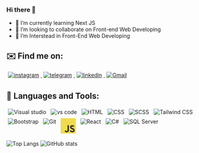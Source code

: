 ### Hi there 👋

<!-- **npouriaa/npouriaa** is a ✨ _special_ ✨ repository because its `README.md` (this file) appears on your GitHub profile. -->

- 🌱 I’m currently learning Next JS
- 👯 I’m looking to collaborate on Front-end Web Developing
- 👀 I’m Interstead in Front-End Web Developing

## ✉️ Find me on:

<p>
  <a href="https://www.instagram.com/npouriaa/">
    <img src="https://upload.wikimedia.org/wikipedia/commons/thumb/a/a5/Instagram_icon.png/2048px-Instagram_icon.png" alt="instagram" height="40" style="vertical-    align:top; margin:4px">
  </a>
  <a href="https://t.me/npouriaa">
    <img src="https://static.vecteezy.com/system/resources/previews/017/221/781/original/telegram-logo-transparent-free-png.png" alt="telegram" height="40" style="vertical-align:top; margin:4px">
  </a>
  <a href="https://www.linkedin.com/in/pouria-navipour-7b52b0272">
    <img src="https://upload.wikimedia.org/wikipedia/commons/thumb/c/ca/LinkedIn_logo_initials.png/640px-LinkedIn_logo_initials.png" alt="linkedin" height="40" style="vertical-align:top; margin:4px">
  </a>
  <a href="mailto:npouriaa@gmail.com">
    <img src="https://mailmeteor.com/logos/assets/PNG/Gmail_Logo_512px.png" alt="Gmail" height="40" style="vertical-align:top; margin:4px">
  </a>
</p>


## 🧰 Languages and Tools:
<p>
<img src="https://1000logos.net/wp-content/uploads/2020/08/Visual-Studio-Logo.png" alt="Visual studio" height="40" style="vertical-align:top; margin:4px">
<img src="https://upload.wikimedia.org/wikipedia/commons/thumb/9/9a/Visual_Studio_Code_1.35_icon.svg/1024px-Visual_Studio_Code_1.35_icon.svg.png" alt="vs code" height="40" style="vertical-align:top; margin:4px">
<img src="https://www.w3.org/html/logo/downloads/HTML5_Logo_512.png" alt="HTML" height="40" style="vertical-align:top; margin:4px">
<img src="https://www.freepnglogos.com/uploads/html5-logo-png/html5-logo-opencode-css-8.png" alt="CSS" height="40" style="vertical-align:top; margin:4px">
<img src="https://upload.wikimedia.org/wikipedia/commons/thumb/9/96/Sass_Logo_Color.svg/2560px-Sass_Logo_Color.svg.png" alt="SCSS" height="40" style="vertical-align:top; margin:4px">
<img src="https://iconape.com/wp-content/png_logo_vector/tailwind-css-logo.png" alt="Tailwind CSS" height="40" style="vertical-align:top; margin:4px">
<img src="https://brandslogos.com/wp-content/uploads/thumbs/bootstrap-logo-vector.svg" alt="Bootstrap" height="40" style="vertical-align:top; margin:4px">
<img src="https://git-scm.com/images/logos/downloads/Git-Icon-1788C.png" alt="Git" height="40" style="vertical-align:top; margin:4px">
<img src="https://raw.githubusercontent.com/github/explore/80688e429a7d4ef2fca1e82350fe8e3517d3494d/topics/javascript/javascript.png" alt="Javascript" height="40" style="vertical-align:top; margin:4px">
<img src="https://upload.wikimedia.org/wikipedia/commons/thumb/a/a7/React-icon.svg/539px-React-icon.svg.png" alt="React" height="40" style="vertical-align:top; margin:4px">
<img src="https://upload.wikimedia.org/wikipedia/commons/4/4f/Csharp_Logo.png" alt="C#" height="40" style="vertical-align:top; margin:4px">
<img src="https://prismatic.io/docs/img/components/icons/ms-sql-server.png" alt="SQL Server" height="40" style="vertical-align:top; margin:4px">
</p>




![Top Langs](https://github-readme-stats.vercel.app/api/top-langs/?username=npouriaa&theme=tokyonight)
![GitHub stats](https://github-readme-stats.vercel.app/api?username=npouriaa&show_icons=true&theme=tokyonight)

